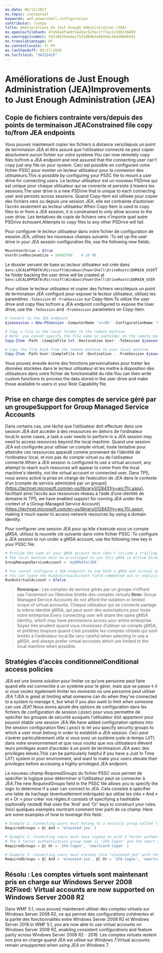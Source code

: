 ```yaml
---
ms.date: 06/12/2017
ms.topic: conceptual
keywords: wmf,powershell,configuration
contributor: ryanpu
title: Améliorations de Just Enough Administration (JEA)
ms.openlocfilehash: 47a58a6fae9f3a41ec527ec1f77ac1c196336669
ms.sourcegitcommit: 54534635eedacf531d8d6344019dc16a50b8b441
ms.translationtype: HT
ms.contentlocale: fr-FR
ms.lasthandoff: 05/17/2018
ms.locfileid: "34222415"
---
```

# <a name="improvements-to-just-enough-administration-jea"></a><span data-ttu-id="eae12-103">Améliorations de Just Enough Administration (JEA)</span><span class="sxs-lookup"><span data-stu-id="eae12-103">Improvements to Just Enough Administration (JEA)</span></span>

## <a name="constrained-file-copy-tofrom-jea-endpoints"></a><span data-ttu-id="eae12-104">Copie de fichiers contrainte vers/depuis des points de terminaison JEA</span><span class="sxs-lookup"><span data-stu-id="eae12-104">Constrained file copy to/from JEA endpoints</span></span>

<span data-ttu-id="eae12-105">Vous pouvez maintenant copier les fichiers à distance vers/depuis un point de terminaison JEA et être assuré que l’utilisateur connecté ne peut copier absolument *aucun* fichier sur votre système.</span><span class="sxs-lookup"><span data-stu-id="eae12-105">You can now remotely copy files to/from a JEA endpoint and rest assured that the connecting user can't copy just *any* file on your system.</span></span>
<span data-ttu-id="eae12-106">Ceci est possible en configurant votre fichier PSSC pour monter un lecteur utilisateur pour la connexion des utilisateurs.</span><span class="sxs-lookup"><span data-stu-id="eae12-106">This is possible by configuring your PSSC file to mount a user drive for connecting users.</span></span>
<span data-ttu-id="eae12-107">Le lecteur utilisateur est un nouveau PSDrive qui est unique pour chaque utilisateur qui se connecte et persiste à travers les sessions.</span><span class="sxs-lookup"><span data-stu-id="eae12-107">The user drive is a new PSDrive that is unique to each connecting user and persists across sessions.</span></span>
<span data-ttu-id="eae12-108">Quand Copy-Item est utilisée pour copier des fichiers vers ou depuis une session JEA, elle est contrainte d’autoriser l’accès seulement au lecteur utilisateur.</span><span class="sxs-lookup"><span data-stu-id="eae12-108">When Copy-Item is used to copy files to or from a JEA session, it is constrained to only allow access to the user drive.</span></span>
<span data-ttu-id="eae12-109">Les tentatives de copie de fichiers vers n’importe quel autre PSDrive échouent.</span><span class="sxs-lookup"><span data-stu-id="eae12-109">Attempts to copy files to any other PSDrive will fail.</span></span>

<span data-ttu-id="eae12-110">Pour configurer le lecteur utilisateur dans votre fichier de configuration de session JEA, utilisez les nouveaux champs suivants :</span><span class="sxs-lookup"><span data-stu-id="eae12-110">To set up the user drive in your JEA session configuration file, use the following new fields:</span></span>

```powershell
MountUserDrive = $true
UserDriveMaximumSize = 10485760    # 10 MB
```

<span data-ttu-id="eae12-111">Le dossier servant de base au lecteur utilisateur est créé dans `$env:LOCALAPPDATA\Microsoft\Windows\PowerShell\DriveRoots\DOMAIN_USER`</span><span class="sxs-lookup"><span data-stu-id="eae12-111">The folder backing the user drive will be created at `$env:LOCALAPPDATA\Microsoft\Windows\PowerShell\DriveRoots\DOMAIN_USER`</span></span>

<span data-ttu-id="eae12-112">Pour utiliser le lecteur utilisateur et copier des fichiers vers/depuis un point de terminaison JEA configuré pour exposer le lecteur utilisateur, utilisez les paramètres `-ToSession` et `-FromSession` sur Copy-Item.</span><span class="sxs-lookup"><span data-stu-id="eae12-112">To utilize the user drive and copy files to/from a JEA endpoint configured to expose the User drive, use the `-ToSession` and `-FromSession` parameters on Copy-Item.</span></span>

```powershell
# Connect to the JEA endpoint
$jeasession = New-PSSession -ComputerName 'srv01' -ConfigurationName 'UserDemo'

# Copy a file in the local folder to the remote machine.
# Note: you cannot specify the file name or subfolder on the remote machine. You must exactly type "User:"
Copy-Item -Path .\SampleFile.txt -Destination User: -ToSession $jeasession

# Copy the file back from the remote machine to your local machine
Copy-Item -Path User:\SampleFile.txt -Destination . -FromSession $jeasession
```

<span data-ttu-id="eae12-113">Vous pouvez ensuite écrire des fonctions personnalisées pour traiter les données stockées dans le lecteur utilisateur et les mettre à disposition des utilisateurs dans votre fichier de fonctionnalité du rôle.</span><span class="sxs-lookup"><span data-stu-id="eae12-113">You can then write custom functions to process the data stored in the user drive and make those available to users in your Role Capability file.</span></span>

## <a name="support-for-group-managed-service-accounts"></a><span data-ttu-id="eae12-114">Prise en charge des comptes de service géré par un groupe</span><span class="sxs-lookup"><span data-stu-id="eae12-114">Support for Group Managed Service Accounts</span></span>

<span data-ttu-id="eae12-115">Dans certains cas, une tâche que l’utilisateur doit effectuer dans une session JEA doit accéder à des ressources en dehors de l’ordinateur local.</span><span class="sxs-lookup"><span data-stu-id="eae12-115">In some cases, a task a user needs to perform in a JEA session may need to access resources beyond the local machine.</span></span>
<span data-ttu-id="eae12-116">Quand une session JEA est configurée pour utiliser un compte virtuel, toute tentative pour atteindre ces ressources apparaît comme provenant de l’identité de l’ordinateur local, et non pas du compte virtuel ou de l’utilisateur connecté.</span><span class="sxs-lookup"><span data-stu-id="eae12-116">When a JEA session is configured to use a virtual account, any attempt to reach such resources will appear to come from the local machine's identity, not the virtual account or connected user.</span></span>
<span data-ttu-id="eae12-117">Dans TP5, nous avons activé la prise en charge de l’exécution de JEA dans le contexte d’un [compte de service administré par un groupe] (https://technet.microsoft.com/en-us/library/jj128431(v=ws.11\).aspx), facilitant ainsi l’accès aux ressources réseau à l’aide d’une identité de domaine.</span><span class="sxs-lookup"><span data-stu-id="eae12-117">In TP5, we have enabled support for running JEA under the context of a [Group Managed Service Account](https://technet.microsoft.com/en-us/library/jj128431(v=ws.11\).aspx), making it much easier to access network resources by using a domain identity.</span></span>

<span data-ttu-id="eae12-118">Pour configurer une session JEA pour qu’elle s’exécute sous un compte gMSA, utilisez la nouvelle clé suivante dans votre fichier PSSC :</span><span class="sxs-lookup"><span data-stu-id="eae12-118">To configure a JEA session to run under a gMSA account, use the following new key in your PSSC file:</span></span>

```powershell
# Provide the name of your gMSA account here (don't include a trailing $)
# The local machine must be privileged to use this gMSA in Active Directory
GroupManagedServiceAccount = 'myGMSAforJEA'

# You cannot configure a JEA endpoint to use both a gMSA and virtual account
# You can leave the RunAsVirtualAccount field commented out or explicitly set it to false
RunAsVirtualAccount = $false
```

> <span data-ttu-id="eae12-119">**Remarque :** Les comptes de service gérés par un groupe n’offrent pas l’isolement ou l’étendue limitée des comptes virtuels.</span><span class="sxs-lookup"><span data-stu-id="eae12-119">**Note:** Group Managed Service Accounts do not afford the isolation or limited scope of virtual accounts.</span></span>
> <span data-ttu-id="eae12-120">Chaque utilisateur qui se connecte partage la même identité gMSA, qui peut avoir des autorisations pour toute votre entreprise.</span><span class="sxs-lookup"><span data-stu-id="eae12-120">Every connecting user will share the same gMSA identity, which may have permissions across your entire enterprise.</span></span>
> <span data-ttu-id="eae12-121">Soyez très prudent quand vous choisissez d’utiliser un compte gMSA, et préférez toujours quand c’est possible les comptes virtuels qui sont limités à l’ordinateur local.</span><span class="sxs-lookup"><span data-stu-id="eae12-121">Be very careful when selecting to use a gMSA, and always prefer virtual accounts which are limited to the local machine when possible.</span></span>

## <a name="conditional-access-policies"></a><span data-ttu-id="eae12-122">Stratégies d’accès conditionnel</span><span class="sxs-lookup"><span data-stu-id="eae12-122">Conditional access policies</span></span>

<span data-ttu-id="eae12-123">JEA est une bonne solution pour limiter ce qu’une personne peut faire quand elle est connectée à un système pour le gérer, mais que se passe-t-il si vous voulez également limiter *les moments* où une personne peut utiliser JEA ?</span><span class="sxs-lookup"><span data-stu-id="eae12-123">JEA is great at limiting what someone can do when they've connected to a system to manage it, but what if you also want to limit *when* someone can use JEA?</span></span>
<span data-ttu-id="eae12-124">Nous avons ajouté des options de configuration dans les fichiers de configuration de session (.pssc) pour vous permettre de spécifier les groupes de sécurité auxquels l’utilisateur doit appartenir pour pouvoir établir une session JEA.</span><span class="sxs-lookup"><span data-stu-id="eae12-124">We have added configuration options into the session configuration files (.pssc) to let you specify security groups to which a user must belong in order to establish a JEA session.</span></span>
<span data-ttu-id="eae12-125">Ceci peut s’avérer particulièrement utile si vous avez un système juste-à-temps (JIT) dans votre environnement et que vous voulez que vos utilisateurs élèvent leurs privilèges avant d’accéder à un point de terminaison JEA avec des privilèges élevés.</span><span class="sxs-lookup"><span data-stu-id="eae12-125">This can be particularly helpful if you have a Just In Time (JIT) system in your environment, and want to make your users elevate their privileges before accessing a highly-privileged JEA endpoint.</span></span>

<span data-ttu-id="eae12-126">Le nouveau champ *RequiredGroups* du fichier PSSC vous permet de spécifier la logique pour déterminer si l’utilisateur peut se connecter à JEA.</span><span class="sxs-lookup"><span data-stu-id="eae12-126">The new *RequiredGroups* field in the PSSC file allows you to specify the logic to determine if a user can connect to JEA.</span></span>
<span data-ttu-id="eae12-127">Cela consiste à spécifier une table de hachage (éventuellement imbriquée) qui utilise les clés « And » et « Or » pour créer vos règles.</span><span class="sxs-lookup"><span data-stu-id="eae12-127">It consists of specifying a hashtable (optionally nested) that uses the 'And' and 'Or' keys to construct your rules.</span></span>
<span data-ttu-id="eae12-128">Voici quelques exemples montrant comment tirer parti de ce champ :</span><span class="sxs-lookup"><span data-stu-id="eae12-128">Here are some examples of how to leverage this field:</span></span>

```powershell
# Example 1: Connecting users must belong to a security group called "elevated-jea"
RequiredGroups = @{ And = 'elevated-jea' }

# Example 2: Connecting users must have signed on with 2 factor authentication or a smart card
# The 2 factor authentication group name is "2FA-logon" and the smart card group name is "smartcard-logon"
RequiredGroups = @{ Or = '2FA-logon', 'smartcard-logon' }

# Example 3: Connecting users must elevate into "elevated-jea" with their JIT system and have logged on with 2FA or a smart card
RequiredGroups = @{ And = 'elevated-jea', @{ Or = '2FA-logon', 'smartcard-logon' }}
```

## <a name="fixed-virtual-accounts-are-now-supported-on-windows-server-2008-r2"></a><span data-ttu-id="eae12-129">Résolu : Les comptes virtuels sont maintenant pris en charge sur Windows Server 2008 R2</span><span class="sxs-lookup"><span data-stu-id="eae12-129">Fixed: Virtual accounts are now supported on Windows Server 2008 R2</span></span>
<span data-ttu-id="eae12-130">Dans WMF 5.1, vous pouvez maintenant utiliser des comptes virtuels sur Windows Server 2008 R2, ce qui permet des configurations cohérentes et la parité des fonctionnalités entre Windows Server 2008 R2 et Windows Server 2016.</span><span class="sxs-lookup"><span data-stu-id="eae12-130">In WMF 5.1, you are now able to use virtual accounts on Windows Server 2008 R2, enabling consistent configurations and feature parity across Windows Server 2008 R2 - 2016.</span></span>
<span data-ttu-id="eae12-131">Les comptes virtuels restent non pris en charge quand JEA est utilisé sur Windows 7.</span><span class="sxs-lookup"><span data-stu-id="eae12-131">Virtual accounts remain unsupported when using JEA on Windows 7.</span></span>
